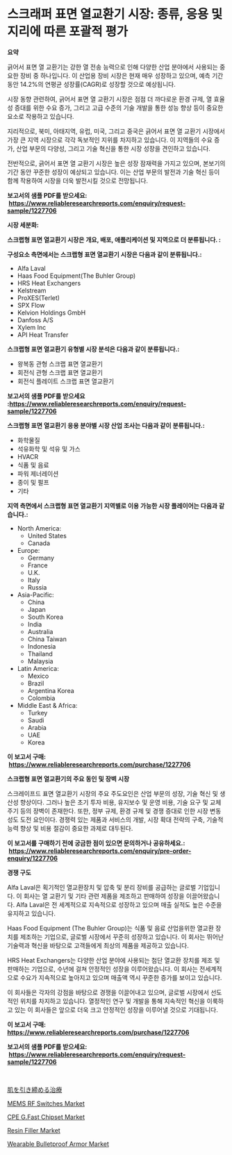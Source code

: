 <p><h1>스크래퍼 표면 열교환기 시장: 종류, 응용 및 지리에 따른 포괄적 평가</h1></p><p><strong>요약</strong></p>
<p><p>긁어서 표면 열 교환기는 강한 열 전송 능력으로 인해 다양한 산업 분야에서 사용되는 중요한 장비 중 하나입니다. 이 산업용 장비 시장은 현재 매우 성장하고 있으며, 예측 기간 동안 14.2%의 연평균 성장률(CAGR)로 성장할 것으로 예상됩니다.</p><p>시장 동향 관련하여, 긁어서 표면 열 교환기 시장은 점점 더 까다로운 환경 규제, 열 효율성 증대를 위한 수요 증가, 그리고 고급 수준의 기술 개발을 통한 성능 향상 등이 중요한 요소로 작용하고 있습니다.</p><p>지리적으로, 북미, 아태지역, 유럽, 미국, 그리고 중국은 긁어서 표면 열 교환기 시장에서 가장 큰 지역 시장으로 각각 독보적인 지위를 차지하고 있습니다. 이 지역들의 수요 증가, 산업 부문의 다양성, 그리고 기술 혁신을 통한 시장 성장을 견인하고 있습니다.</p><p>전반적으로, 긁어서 표면 열 교환기 시장은 높은 성장 잠재력을 가지고 있으며, 본보기의 기간 동안 꾸준한 성장이 예상되고 있습니다. 이는 산업 부문의 발전과 기술 혁신 등이 함께 작용하여 시장을 더욱 발전시킬 것으로 전망됩니다.</p></p>
<p><strong>보고서의 샘플 PDF를 받으세요: &nbsp;<a href="https://www.reliableresearchreports.com/enquiry/request-sample/1227706">https://www.reliableresearchreports.com/enquiry/request-sample/1227706</a></strong></p>
<p><strong>시장 세분화:</strong></p>
<p><strong> 스크랩형 표면 열교환기 시장은 개요, 배포, 애플리케이션 및 지역으로 더 분류됩니다. :</strong></p>
<p><strong>구성요소 측면에서는 스크랩형 표면 열교환기 시장은 다음과 같이 분류됩니다.:</strong></p>
<p><ul><li>Alfa Laval</li><li>Haas Food Equipment(The Buhler Group)</li><li>HRS Heat Exchangers</li><li>Kelstream</li><li>ProXES(Terlet)</li><li>SPX Flow</li><li>Kelvion Holdings GmbH</li><li>Danfoss A/S</li><li>Xylem Inc</li><li>API Heat Transfer</li></ul></p>
<p><strong> 스크랩형 표면 열교환기 유형별 시장 분석은 다음과 같이 분류됩니다.:</strong></p>
<p><ul><li>왕복동 관형 스크랩 표면 열교환기</li><li>회전식 관형 스크랩 표면 열교환기</li><li>회전식 플레이트 스크랩 표면 열교환기</li></ul></p>
<p><strong>보고서의 샘플 PDF를 받으세요 :<a href="https://www.reliableresearchreports.com/enquiry/request-sample/1227706">https://www.reliableresearchreports.com/enquiry/request-sample/1227706</a></strong></p>
<p><strong> 스크랩형 표면 열교환기 응용 분야별 시장 산업 조사는 다음과 같이 분류됩니다.:</strong></p>
<p><ul><li>화학물질</li><li>석유화학 및 석유 및 가스</li><li>HVACR</li><li>식품 및 음료</li><li>파워 제너레이션</li><li>종이 및 펄프</li><li>기타</li></ul></p>
<p><strong>지역 측면에서 스크랩형 표면 열교환기 지역별로 이용 가능한 시장 플레이어는 다음과 같습니다.:</strong></p>
<p><ul>
    <li>
        North America:
        <ul>
            <li>United States</li>
            <li>Canada</li>
        </ul>
    </li>
    <li>
        Europe:
        <ul>
            <li>Germany</li>
            <li>France</li>
            <li>U.K.</li>
            <li>Italy</li>
            <li>Russia</li>
        </ul>
    </li>
    <li>
        Asia-Pacific:
        <ul>
            <li>China</li>
            <li>Japan</li>
            <li>South Korea</li>
            <li>India</li>
            <li>Australia</li>
            <li>China Taiwan</li>
            <li>Indonesia</li>
            <li>Thailand</li>
            <li>Malaysia</li>
        </ul>
    </li>
    <li>
        Latin America:
        <ul>
            <li>Mexico</li>
            <li>Brazil</li>
            <li>Argentina Korea</li>
            <li>Colombia</li>
        </ul>
    </li>
    <li>
        Middle East & Africa:
        <ul>
            <li>Turkey</li>
            <li>Saudi</li>
            <li>Arabia</li>
            <li>UAE</li>
            <li>Korea</li>
        </ul>
    </li>
    </ul></p>
<p><strong>이 보고서 구매: &nbsp;<a href="https://www.reliableresearchreports.com/purchase/1227706">https://www.reliableresearchreports.com/purchase/1227706</a></strong></p>
<p><strong>스크랩형 표면 열교환기의 주요 동인 및 장벽 시장</strong></p>
<p><p>스크레이프드 표면 열교환기 시장의 주요 주도요인은 산업 부문의 성장, 기술 혁신 및 생산성 향상이다. 그러나 높은 초기 투자 비용, 유지보수 및 운영 비용, 기술 요구 및 교체 주기 등의 장벽이 존재한다. 또한, 정부 규제, 환경 규제 및 경쟁 증대로 인한 시장 변동성도 도전 요인이다. 경쟁력 있는 제품과 서비스의 개발, 시장 확대 전략의 구축, 기술적 능력 향상 및 비용 절감이 중요한 과제로 대두된다.</p></p>
<p><strong>이 보고서를 구매하기 전에 궁금한 점이 있으면 문의하거나 공유하세요.: &nbsp;<a href="https://www.reliableresearchreports.com/enquiry/pre-order-enquiry/1227706">https://www.reliableresearchreports.com/enquiry/pre-order-enquiry/1227706</a></strong></p>
<p><strong>경쟁 구도</strong></p>
<p><p>Alfa Laval은 획기적인 열교환장치 및 압축 및 분리 장비를 공급하는 글로벌 기업입니다. 이 회사는 열 교환기 및 기타 관련 제품을 제조하고 판매하여 성장을 이끌어왔습니다. Alfa Laval은 전 세계적으로 지속적으로 성장하고 있으며 매출 실적도 높은 수준을 유지하고 있습니다.</p><p>Haas Food Equipment (The Buhler Group)는 식품 및 음료 산업을위한 열교환 장치를 제조하는 기업으로, 글로벌 시장에서 꾸준히 성장하고 있습니다. 이 회사는 뛰어난 기술력과 혁신을 바탕으로 고객들에게 최상의 제품을 제공하고 있습니다.</p><p>HRS Heat Exchangers는 다양한 산업 분야에 사용되는 첨단 열교환 장치를 제조 및 판매하는 기업으로, 수년에 걸쳐 안정적인 성장을 이루어왔습니다. 이 회사는 전세계적으로 수요가 지속적으로 높아지고 있으며 매출액 역시 꾸준한 증가를 보이고 있습니다.</p><p>이 회사들은 각자의 강점을 바탕으로 경쟁을 이끌어내고 있으며, 글로벌 시장에서 선도적인 위치를 차지하고 있습니다. 열정적인 연구 및 개발을 통해 지속적인 혁신을 이룩하고 있는 이 회사들은 앞으로 더욱 크고 안정적인 성장을 이루어낼 것으로 기대됩니다.</p></p>
<p><strong>이 보고서 구매: &nbsp; <a href="https://www.reliableresearchreports.com/purchase/1227706">https://www.reliableresearchreports.com/purchase/1227706</a></strong></p>
<p><strong>보고서의 샘플 PDF를 받으세요: &nbsp;<a href="https://www.reliableresearchreports.com/enquiry/request-sample/1227706">https://www.reliableresearchreports.com/enquiry/request-sample/1227706</a></strong><strong></strong></p>
<p>&nbsp;</p>
<p><p><a href="https://medium.com/@andrewones2023/2024%E5%B9%B4%E3%81%8B%E3%82%892031%E5%B9%B4%E3%81%BE%E3%81%A7%E3%81%AE%E6%9C%9F%E9%96%93%E3%81%AB%E4%BA%88%E6%B8%AC%E3%81%95%E3%82%8C%E3%82%8B%E7%9A%AE%E8%86%9A%E5%BC%95%E3%81%8D%E7%B7%A0%E3%82%81%E6%B2%BB%E7%99%82%E3%81%AE%E5%B8%82%E5%A0%B4%E5%8B%95%E5%90%91%E3%81%A8%E5%B8%82%E5%A0%B4%E5%88%86%E6%9E%90-ca779b33ba15">肌を引き締める治療</a></p><p><a href="https://github.com/gulaimolin/Market-Research-Report-List-3/blob/main/mems-rf-switches-market.md">MEMS RF Switches Market</a></p><p><a href="https://view.publitas.com/reportprime-1/cpe-gfast-chipset-market-size-furnishes-valuable-information-encompassing-market-share-market-trends-and-projections-spanning-from-2024-to-2031/">CPE G.Fast Chipset Market</a></p><p><a href="https://invited-way-688.notion.site/Resin-Filler-Market-Share-Market-New-Trends-Analysis-Report-By-Type-By-Application-By-End-use-B-5a844fb84f194b088d9091b0d2ab4bfe">Resin Filler Market</a></p><p><a href="https://butternut-bug-553.notion.site/Wearable-Bulletproof-Armor-Market-Size-Share-Trends-Analysis-Report-By-Material-By-Type-By-End--b0bddb74064c4c3f9f065410ded62c6c">Wearable Bulletproof Armor Market</a></p></p>